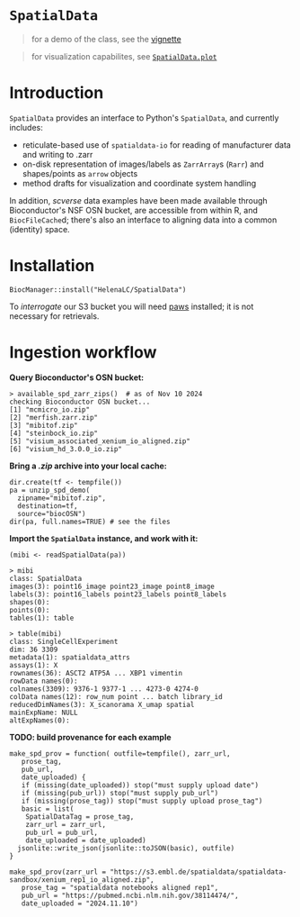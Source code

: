 # `SpatialData`

> for a demo of the class, see the [vignette](https://htmlpreview.github.io/?https://github.com/HelenaLC/SpatialData/blob/main/vignettes/SpatialData.html)

> for visualization capabilites, see [`SpatialData.plot`](https://github.com/HelenaLC/SpatialData.plot)

# Introduction

`SpatialData` provides an interface to Python's `SpatialData`, and currently includes:

- reticulate-based use of `spatialdata-io` for reading of manufacturer data and writing to .zarr
- on-disk representation of images/labels as `ZarrArray`s (`Rarr`) and shapes/points as `arrow` objects
- method drafts for visualization and coordinate system handling

In addition, *scverse* data examples have been made available through 
Bioconductor's NSF OSN bucket, are accessible from within R, and `BiocFileCache`d; 
there's also an interface to aligning data into a common (identity) space.

# Installation

```
BiocManager::install("HelenaLC/SpatialData")
```

To *interrogate* our S3 bucket you will need [paws](https://cran.r-project.org/web/packages/paws/index.html) 
installed; it is not necessary for retrievals.

# Ingestion workflow

**Query Bioconductor's OSN bucket:**

```
> available_spd_zarr_zips()  # as of Nov 10 2024
checking Bioconductor OSN bucket...
[1] "mcmicro_io.zip"                         
[2] "merfish.zarr.zip"                       
[3] "mibitof.zip"                            
[4] "steinbock_io.zip"                       
[5] "visium_associated_xenium_io_aligned.zip"
[6] "visium_hd_3.0.0_io.zip"                 
```

**Bring a *.zip* archive into your local cache:**

```
dir.create(tf <- tempfile())
pa = unzip_spd_demo(
  zipname="mibitof.zip", 
  destination=tf, 
  source="biocOSN")
dir(pa, full.names=TRUE) # see the files
```

**Import the `SpatialData` instance, and work with it:**

```
(mibi <- readSpatialData(pa))
```

```
> mibi
class: SpatialData
images(3): point16_image point23_image point8_image
labels(3): point16_labels point23_labels point8_labels
shapes(0):
points(0):
tables(1): table
```

```
> table(mibi)
class: SingleCellExperiment 
dim: 36 3309 
metadata(1): spatialdata_attrs
assays(1): X
rownames(36): ASCT2 ATP5A ... XBP1 vimentin
rowData names(0):
colnames(3309): 9376-1 9377-1 ... 4273-0 4274-0
colData names(12): row_num point ... batch library_id
reducedDimNames(3): X_scanorama X_umap spatial
mainExpName: NULL
altExpNames(0):
```

**TODO: build provenance for each example**

```
make_spd_prov = function( outfile=tempfile(), zarr_url,
   prose_tag,
   pub_url,
   date_uploaded) {
   if (missing(date_uploaded)) stop("must supply upload date")
   if (missing(pub_url)) stop("must supply pub_url")
   if (missing(prose_tag)) stop("must supply upload prose_tag")
   basic = list(
    SpatialDataTag = prose_tag,
    zarr_url = zarr_url,
    pub_url = pub_url,
    date_uploaded = date_uploaded)
  jsonlite::write_json(jsonlite::toJSON(basic), outfile)
}

make_spd_prov(zarr_url = "https://s3.embl.de/spatialdata/spatialdata-sandbox/xenium_rep1_io_aligned.zip",
   prose_tag = "spatialdata notebooks aligned rep1",
   pub_url = "https://pubmed.ncbi.nlm.nih.gov/38114474/",
   date_uploaded = "2024.11.10")
```
